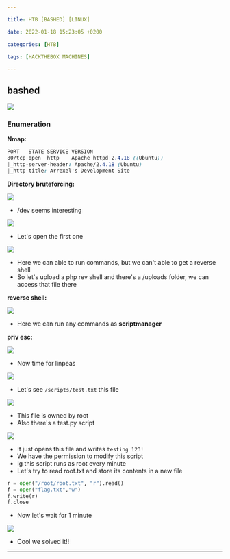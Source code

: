 ```yaml
---

title: HTB [BASHED] [LINUX]

date: 2022-01-18 15:23:05 +0200

categories: [HTB]

tags: [HACKTHEBOX MACHINES] 

---
```


## bashed 

![](https://i.imgur.com/fIMughL.png)

### Enumeration
**Nmap:**

```css
PORT   STATE SERVICE VERSION
80/tcp open  http    Apache httpd 2.4.18 ((Ubuntu))
|_http-server-header: Apache/2.4.18 (Ubuntu)
|_http-title: Arrexel's Development Site
```

**Directory bruteforcing:**

![](https://i.imgur.com/i6hVUm2.png)
- /dev seems interesting

![](https://i.imgur.com/8zALkwd.png)
- Let's open the first one

![](https://i.imgur.com/jR9waYG.png)
- Here we can able to run commands, but we can't able to get a reverse shell
- So let's upload a php rev shell and there's a /uploads folder, we can access that file there

**reverse shell:**

![](https://i.imgur.com/m6LVy8r.png)

- Here we can run any commands as **scriptmanager**

**priv esc:**

![](https://i.imgur.com/ZfBNaG7.png)

- Now time for linpeas

![](https://i.imgur.com/smyz31j.png)
- Let's see  `/scripts/test.txt` this file

![](https://i.imgur.com/TYEl6TK.png)
- This file is owned by root
- Also there's a test.py script

![](https://i.imgur.com/T62rnnA.png)
- It just opens this file and writes `testing 123!`
- We have the permission to modify this script
- Ig this script runs as root every minute
- Let's try to read root.txt and store its contents in a new file 

```python
r = open("/root/root.txt", "r").read()
f = open("flag.txt","w")
f.write(r)
f.close
```

- Now let's wait for 1 minute

![](https://i.imgur.com/BBwMWjr.png)

- Cool we solved it!!
-----

